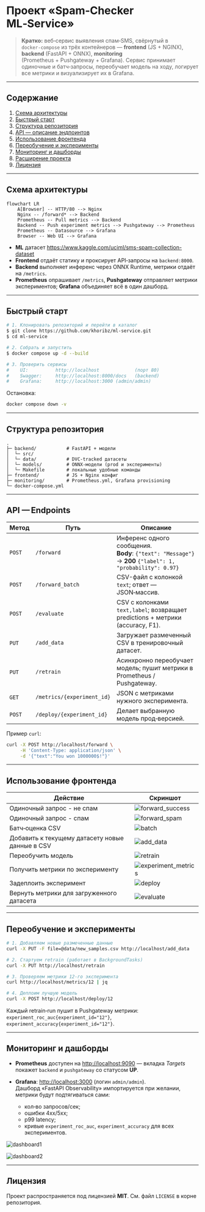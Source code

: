 # Проект «Spam‑Checker ML‑Service»

> **Кратко:** веб‑сервис выявления спам‑SMS, свёрнутый в `docker‑compose` из трёх контейнеров — **frontend** (JS + NGINX), **backend** (FastAPI + ONNX), **monitoring** (Prometheus + Pushgateway + Grafana). Сервис принимает одиночные и батч‑запросы, переобучает модель на ходу, логирует все метрики и визуализирует их в Grafana.

---

## Содержание

1. [Схема архитектуры](#схема-архитектуры)
2. [Быстрый старт](#быстрый-старт)
3. [Структура репозитория](#структура-репозитория)
4. [API — описание эндпоинтов](#api-endpoints)
5. [Использование фронтенда](#использование-фронтенда)
6. [Переобучение и эксперименты](#переобучение-и-эксперименты)
7. [Мониторинг и дашборды](#мониторинг-и-дашборды)
8. [Расширение проекта](#расширение-проекта)
9. [Лицензия](#лицензия)

---

## Схема архитектуры

```mermaid
flowchart LR
    A[Browser] -- HTTP/80 --> Nginx
    Nginx -- /forward* --> Backend
    Prometheus -- Pull metrics --> Backend
    Backend -- Push experiment metrics --> Pushgateway --> Prometheus
    Prometheus -- Datasource --> Grafana
    Browser -- Web UI --> Grafana
```
* **ML** датасет https://www.kaggle.com/uciml/sms-spam-collection-dataset
* **Frontend** отдаёт статику и проксирует API‑запросы на `backend:8000`.
* **Backend** выполняет инференс через ONNX Runtime, метрики отдаёт на `/metrics`.
* **Prometheus** опрашивает `/metrics`, **Pushgateway** отправляет метрики экспериментов; **Grafana** объединяет всё в один дашборд.

---

## Быстрый старт

```bash
# 1. Клонировать репозиторий и перейти в каталог
$ git clone https://github.com/khoribz/ml-service.git
$ cd ml-service

# 2. Собрать и запустить
$ docker compose up -d --build

# 3. Проверить сервисы
#    UI:          http://localhost             (порт 80)
#    Swagger:     http://localhost:8000/docs   (backend)
#    Grafana:     http://localhost:3000 (admin/admin)
```

Остановка:

```bash
docker compose down -v
```

---


## Структура репозитория

```text
.
├─ backend/           # FastAPI + модели
│  └─ src/
│  └─ data/           # DVC‑tracked датасеты
│  └─ models/         # ONNX‑модели (prod и эксперименты)
│  └─ Makefile        # локальные удобные команды
├─ frontend/          # JS + Nginx конфиг
├─ monitoring/        # Prometheus.yml, Grafana provisioning
└─ docker-compose.yml
```

---

## API — Endpoints

| Метод  | Путь                       | Описание                                                                                                    |
| ------ | -------------------------- | ----------------------------------------------------------------------------------------------------------- |
| `POST` | `/forward`                 | Инференс одного сообщения.<br>**Body**: `{"text": "Message"}` → **200** `{"label": 1, "probability": 0.97}` |
| `POST` | `/forward_batch`           | CSV-файл с колонкой `text`; ответ — JSON‑массив.                                                            |
| `POST` | `/evaluate`                | CSV c колонками `text,label`; возвращает predictions + метрики (accuracy, F1).                              |
| `PUT`  | `/add_data`                | Загружает размеченный CSV в тренировочный датасет.                                                          |
| `PUT`  | `/retrain`                 | Асинхронно переобучает модель; пушит метрики в Prometheus / Pushgateway.                                    |
| `GET`  | `/metrics/{experiment_id}` | JSON с метриками нужного эксперимента.                                                                      |
| `POST` | `/deploy/{experiment_id}`  | Делает выбранную модель прод‑версией.                                                                       |

Пример `curl`:

```bash
curl -X POST http://localhost/forward \
     -H 'Content-Type: application/json' \
     -d '{"text":"You won 1000000$!"}'
```

---

## Использование фронтенда

| Действие                                        | Скриншот                                                       |
|-------------------------------------------------|----------------------------------------------------------------|
| Одиночный запрос - не спам                      | ![forward_success](docs/screenshots/forward_success.jpg)       |
| Одиночный запрос - спам                         | ![forward_spam](docs/screenshots/forward_spam.jpg)             |
| Батч‑оценка CSV                                 | ![batch](docs/screenshots/batch.jpg)                           |
| Добавить к текущему датасету новые данные в CSV | ![add_data](docs/screenshots/add_data.jpg)                     |
| Переобучить модель                              | ![retrain](docs/screenshots/retrain.jpg)                       |
| Получить метрики по эксперименту                | ![experiment_metrics](docs/screenshots/experiment_metrics.jpg) |
| Задеплоить эксперимент                          | ![deploy](docs/screenshots/deploy.jpg)                         |
| Вернуть метрики для загруженного датасета       | ![evaluate](docs/screenshots/evaluate.jpg)                     |

---

## Переобучение и эксперименты

```bash
# 1. Добавляем новые размеченные данные
curl -X PUT -F file=@data/new_samples.csv http://localhost/add_data

# 2. Стартуем retrain (работает в BackgroundTasks)
curl -X PUT http://localhost/retrain

# 3. Проверяем метрики 12‑го эксперимента
curl http://localhost/metrics/12 | jq

# 4. Деплоим лучшую модель
curl -X POST http://localhost/deploy/12
```

Каждый retrain‑run пушит в Pushgateway метрики: `experiment_roc_auc{experiment_id="12"}`, `experiment_accuracy{experiment_id="12"}`.

---

## Мониторинг и дашборды

* **Prometheus** доступен на [http://localhost:9090](http://localhost:9090) — вкладка *Targets* покажет `backend` и `pushgateway` со статусом **UP**.
* **Grafana**: [http://localhost:3000](http://localhost:3000) (логин `admin/admin`).<br>Дашборд «FastAPI Observability» импортируется при желании, метрики будут подтягиваться сами:

  * кол‑во запросов/сек;
  * ошибки 4xx/5xx;
  * p99 latency;
  * кривые `experiment_roc_auc`, `experiment_accuracy` для всех экспериментов.

![dashboard1](docs/screenshots/experiments_metrics.jpg)

![dashboard2](docs/screenshots/fastapi_metrics.jpg)

---


## Лицензия

Проект распространяется под лицензией **MIT**. См. файл `LICENSE` в корне репозитория.
